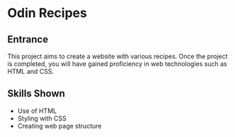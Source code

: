 # Odin Recipes

## Entrance
This project aims to create a website with various recipes. Once the project is completed, you will have gained proficiency in web technologies such as HTML and CSS.

## Skills Shown
- Use of HTML
- Styling with CSS
- Creating web page structure

